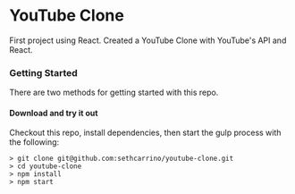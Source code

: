 # YouTube Clone

First project using React. Created a YouTube Clone with YouTube's API and React.

### Getting Started

There are two methods for getting started with this repo.

#### Download and try it out
Checkout this repo, install dependencies, then start the gulp process with the following:

```
> git clone git@github.com:sethcarrino/youtube-clone.git
> cd youtube-clone
> npm install
> npm start
```

